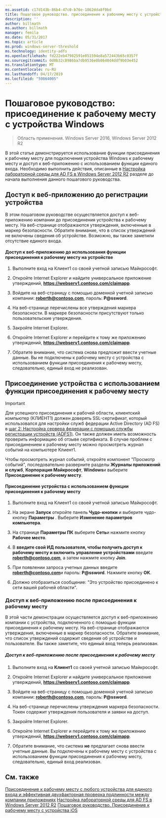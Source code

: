 ```yaml
---
ms.assetid: c17d143b-86b4-47c0-b76e-1862dda8f0bd
title: Пошаговое руководство. присоединение к рабочему месту с устройства Windows
description: ''
author: billmath
ms.author: billmath
manager: femila
ms.date: 05/31/2017
ms.topic: article
ms.prod: windows-server-threshold
ms.technology: identity-adfs
ms.openlocfilehash: fd222eb47982591e051594e8a572443b65c0357f
ms.sourcegitcommit: 0d0b32c8986ba7db9536e0b8648d4ddf9b03e452
ms.translationtype: MT
ms.contentlocale: ru-RU
ms.lasthandoff: 04/17/2019
ms.locfileid: "59864005"
---
```

# <a name="walkthrough-workplace-join-with-a-windows-device"></a>Пошаговое руководство: присоединение к рабочему месту с устройства Windows

>Область применения. Windows Server 2016, Windows Server 2012 R2

В этой статье демонстрируется использование функции присоединения к рабочему месту для подключения устройства Windows к рабочему месту и доступ к веб-приложению с использованием функции единого входа. Необходимо выполнить действия, описанные в [Настройка лабораторной среды для AD FS в Windows Server 2012 R2](../deployment/Set-up-the-lab-environment-for-AD-FS-in-Windows-Server-2012-R2.md) разделе до начала выполнения данного пошагового руководства.

## <a name="access-the-web-application-before-device-registration"></a>Доступ к веб-приложению до регистрации устройства
В этом пошаговом руководстве осуществляется доступ к веб-приложению компании до присоединения устройства к рабочему месту. На веб-странице отображаются утверждения, включенные в маркер безопасности. Обратите внимание, что в список утверждений не включены сведения об устройстве. Возможно, вы также заметили отсутствие единого входа.

#### <a name="to-access-the-web-application-before-you-use-workplace-join-on-your-device"></a>Доступ к веб-приложению до использования функции присоединения к рабочему месту на устройстве

1.  Выполните вход на Клиент1 со своей учетной записью Майкрософт.

2.  Откройте Internet Explorer и найдите универсальное приложение утверждений, **https://webserv1.contoso.com/claimapp**.

3.  Войдите на веб-страницу с помощью доменной учетной записью компании: **roberth@contoso.com**, пароль: **P@ssword**.

4.  На веб-странице перечислены все утверждения маркера безопасности. В маркере безопасности присутствуют только пользовательские утверждения.

5.  Закройте Internet Explorer.

6.  Откройте Internet Explorer и перейдите к тому же приложению утверждений, **https://webserv1.contoso.com/claimapp**.

7.  Обратите внимание, что система снова предложит ввести учетные данные. Вы не подключены к рабочему месту с устройства с использованием функции присоединения к рабочему месту, следовательно, единый вход не реализован.

## <a name="join-your-device-with-workplace-join"></a>Присоединение устройства с использованием функции присоединения к рабочему месту

> [!IMPORTANT]
> Для успешного присоединения к рабочей области, клиентский компьютер (КЛИЕНТ1) должен доверять SSL-сертификат, который использовался для настройки служб федерации Active Directory (AD FS) в [шаг 2: Настройка сервера федерации с помощью службы регистрации устройств (ADFS1)](../deployment/Set-up-the-lab-environment-for-AD-FS-in-Windows-Server-2012-R2.md#BKMK_4). Он также должен иметь возможность проверить информацию об отзыве сертификата. В случае проблем с присоединением к рабочему месту можно просмотреть журнал событий на компьютере Клиент1.
> 
> Чтобы просмотреть журнал событий, откройте компонент "Просмотр событий", последовательно разверните разделы **Журналы приложений и служб**, **Корпорация Майкрософт**, **Windows**и выберите **Присоединение к рабочему месту**.

#### <a name="to-join-your-device-with-workplace-join"></a>Присоединение устройства с использованием функции присоединения к рабочему месту

1.  Выполните вход на Клиент1 со своей учетной записью Майкрософт.

2.  На экране **Запуск** откройте панель **Чудо-кнопки** и выберите чудо-кнопку **Параметры** . Выберите **Изменение параметров компьютера**.

3.  На странице **Параметры ПК** выберите **Сеть**и нажмите кнопку **Рабочее место**.

4.  В **введите свой ИД пользователя, чтобы получить доступ к рабочему месту и включить управление устройствами** введите **roberth@contoso.com**, а затем нажмите кнопку **Join**.

5.  При появлении запроса учетных данных введите **roberth@contoso.com**и пароль: **P@ssword**. Нажмите кнопку **ОК**.

6.  Должно отобразиться сообщение: "Это устройство присоединено к сети вашей рабочей области".

### <a name="access-the-web-application-after-joining-the-workplace"></a>Доступ к веб-приложению после присоединения к рабочему месту
В этой части демонстрации осуществляется доступ к веб-приложению компании с устройства, подключенного с помощью функции присоединения к рабочему месту. На веб-странице отображаются утверждения, включенные в маркер безопасности. Обратите внимание, что список утверждений содержит сведения об устройстве и пользователе. Вы также заметите, что единый вход теперь реализован.

##### <a name="to-access-the-web-application-after-joining-the-workplace"></a>Доступ к веб-приложению после присоединения к рабочему месту

1.  Выполните вход на **Клиент1** со своей учетной записью Майкрософт.

2.  Откройте Internet Explorer и найдите универсальное приложение утверждений, **https://webserv1.contoso.com/claimapp**.

3.  Войдите на веб-страницу с помощью доменной учетной записью компании: **roberth@contoso.com**, пароль: **P@ssword**.

4.  На веб-странице перечислены утверждения маркера безопасности. Токен содержит утверждения пользователя и заявки на доступ.

5.  Закройте Internet Explorer.

6.  Откройте Internet Explorer и перейдите к тому же приложению утверждений, **https://webserv1.contoso.com/claimapp**.

7.  Обратите внимание, что система **не** предлагает снова ввести учетные данные. Вы подключены к рабочему месту с устройства с использованием функции присоединения к рабочему месту, следовательно, единый вход реализован.

## <a name="see-also"></a>См. также
[Присоединение к рабочему месту с любого устройства для единого входа и эффективная двухфакторная проверка подлинности между компании приложениях](Join-to-Workplace-from-Any-Device-for-SSO-and-Seamless-Second-Factor-Authentication-Across-Company-Applications.md)
[Настройка лабораторной среды для AD FS в Windows Server 2012 R2](../deployment/Set-up-the-lab-environment-for-AD-FS-in-Windows-Server-2012-R2.md) 
 [ Пошаговое руководство. Присоединение к рабочему месту с устройства iOS](Walkthrough--Workplace-Join-with-an-iOS-Device.md)




